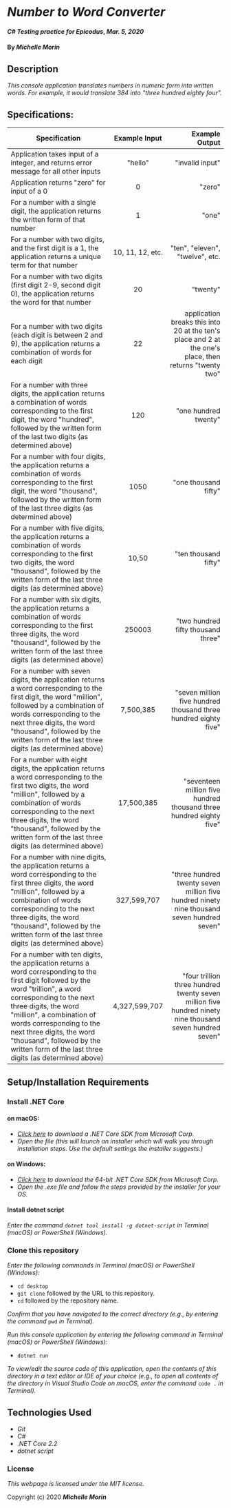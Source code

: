 # _Number to Word Converter_

#### _C# Testing practice for Epicodus_, _Mar. 5, 2020_

#### By _**Michelle Morin**_

## Description

_This console application translates numbers in numeric form into written words. For example, it would translate 384 into "three hundred eighty four"._

## Specifications:

| Specification | Example Input | Example Output |
| ------------- |:-------------:| -------------------:|
| Application takes input of a integer, and returns error message for all other inputs | "hello" | "invalid input" |
| Application returns "zero" for input of a 0 | 0 | "zero" |
| For a number with a single digit, the application returns the written form of that number | 1 | "one" |
| For a number with two digits, and the first digit is a 1, the application returns a unique term for that number | 10, 11, 12, etc. | "ten", "eleven", "twelve", etc. |
| For a number with two digits (first digit 2-9, second digit 0), the application returns the word for that number | 20 | "twenty" |
| For a number with two digits (each digit is between 2 and 9), the application returns a combination of words for each digit | 22 | application breaks this into 20 at the ten's place and 2 at the one's place, then returns "twenty two" |
| For a number with three digits, the application returns a combination of words corresponding to the first digit, the word "hundred", followed by the written form of the last two digits (as determined above) | 120 | "one hundred twenty" |
| For a number with four digits, the application returns a combination of words corresponding to the first digit, the word "thousand", followed by the written form of the last three digits (as determined above) | 1050 | "one thousand fifty" |
| For a number with five digits, the application returns a combination of words corresponding to the first two digits, the word "thousand", followed by the written form of the last three digits (as determined above) | 10,50 | "ten thousand fifty" |
| For a number with six digits, the application returns a combination of words corresponding to the first three digits, the word "thousand", followed by the written form of the last three digits (as determined above) | 250003 | "two hundred fifty thousand three" |
| For a number with seven digits, the application returns a word corresponding to the first digit, the word "million", followed by a combination of words corresponding to the next three digits, the word "thousand", followed by the written form of the last three digits (as determined above) | 7,500,385 | "seven million five hundred thousand three hundred eighty five" |
| For a number with eight digits, the application returns a word corresponding to the first two digits, the word "million", followed by a combination of words corresponding to the next three digits, the word "thousand", followed by the written form of the last three digits (as determined above) | 17,500,385 | "seventeen million five hundred thousand three hundred eighty five" |
| For a number with nine digits, the application returns a word corresponding to the first three digits, the word "million", followed by a combination of words corresponding to the next three digits, the word "thousand", followed by the written form of the last three digits (as determined above) | 327,599,707 | "three hundred twenty seven million five hundred ninety nine thousand seven hundred seven" |
| For a number with ten digits, the application returns a word corresponding to the first digit followed by the word "trillion", a word corresponding to the next three digits, the word "million", a combination of words corresponding to the next three digits, the word "thousand", followed by the written form of the last three digits (as determined above) | 4,327,599,707 | "four trillion three hundred twenty seven million five hundred ninety nine thousand seven hundred seven" |

## Setup/Installation Requirements

### Install .NET Core

#### on macOS:
* _[Click here](https://dotnet.microsoft.com/download/thank-you/dotnet-sdk-2.2.106-macos-x64-installer) to download a .NET Core SDK from Microsoft Corp._
* _Open the file (this will launch an installer which will walk you through installation steps. Use the default settings the installer suggests.)_

#### on Windows:
* _[Click here](https://dotnet.microsoft.com/download/thank-you/dotnet-sdk-2.2.203-windows-x64-installer) to download the 64-bit .NET Core SDK from Microsoft Corp._
* _Open the .exe file and follow the steps provided by the installer for your OS._

#### Install dotnet script
_Enter the command ``dotnet tool install -g dotnet-script`` in Terminal (macOS) or PowerShell (Windows)._

### Clone this repository

_Enter the following commands in Terminal (macOS) or PowerShell (Windows):_
* ``cd desktop``
* ``git clone`` followed by the URL to this repository.
* ``cd`` followed by the repository name.

_Confirm that you have navigated to the correct directory (e.g., by entering the command_ ``pwd`` _in Terminal)._

_Run this console application by entering the following command in Terminal (macOS) or PowerShell (Windows):_
* ``dotnet run``

_To view/edit the source code of this application, open the contents of this directory in a text editor or IDE of your choice (e.g., to open all contents of the directory in Visual Studio Code on macOS, enter the command_ ``code .`` _in Terminal)._

## Technologies Used
* _Git_
* _C#_
* _.NET Core 2.2_
* _dotnet script_

### License

*This webpage is licensed under the MIT license.*

Copyright (c) 2020 **_Michelle Morin_**